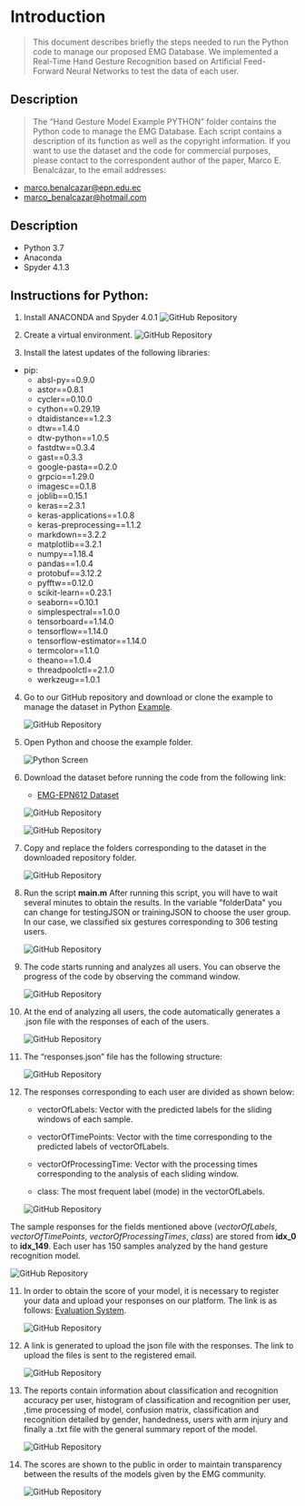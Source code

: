# Introduction

> This document describes briefly the steps needed to run the Python code to manage our proposed EMG Database. We implemented a Real-Time Hand Gesture Recognition based on Artificial Feed-Forward Neural Networks to test the data of each user.

## Description

> The “Hand Gesture Model Example PYTHON” folder contains the Python code to manage the EMG Database. Each script contains a description of its function as well as the copyright information. If you want to use the dataset and the code for commercial purposes, please contact to the correspondent author of the paper, Marco E. Benalcázar, to the email addresses: 

* marco.benalcazar@epn.edu.ec 
* marco_benalcazar@hotmail.com

## Description

* Python 3.7
* Anaconda
* Spyder 4.1.3


## Instructions for Python:

1. Install ANACONDA and Spyder 4.0.1
    ![GitHub Repository](filesReadme/I1p.png "Step 1")

2. Create a virtual environment. 
    ![GitHub Repository](filesReadme/I2p.png "Step 2")

3. Install the latest updates of the following libraries:

  - pip:
    - absl-py==0.9.0
    - astor==0.8.1
    - cycler==0.10.0
    - cython==0.29.19
    - dtaidistance==1.2.3
    - dtw==1.4.0
    - dtw-python==1.0.5
    - fastdtw==0.3.4
    - gast==0.3.3
    - google-pasta==0.2.0
    - grpcio==1.29.0
    - imagesc==0.1.8
    - joblib==0.15.1
    - keras==2.3.1
    - keras-applications==1.0.8
    - keras-preprocessing==1.1.2
    - markdown==3.2.2
    - matplotlib==3.2.1
    - numpy==1.18.4
    - pandas==1.0.4
    - protobuf==3.12.2
    - pyfftw==0.12.0
    - scikit-learn==0.23.1
    - seaborn==0.10.1
    - simplespectral==1.0.0
    - tensorboard==1.14.0
    - tensorflow==1.14.0
    - tensorflow-estimator==1.14.0
    - termcolor==1.1.0
    - theano==1.0.4
    - threadpoolctl==2.1.0
    - werkzeug==1.0.1


4. Go to our GitHub repository and download or clone the example to manage the dataset in Python [Example](https://github.com/laboratorioAI/DTW_ANN_EPN_Python).

    ![GitHub Repository](filesReadme/I1.png "Step 1")

5. Open Python and choose the example folder.

    ![Python Screen](filesReadme/folder-Python.png "Step 2")


6. Download the dataset before running the code from the following link: 
   
   * [EMG-EPN612 Dataset](https://laboratorio-ia.epn.edu.ec/es/recursos/dataset/2020_emg_dataset_612)

    ![GitHub Repository](filesReadme/Dataset.png "Dataset")

    ![GitHub Repository](filesReadme/Zenodo.png "Dataset")

7. Copy and replace the folders corresponding to the dataset in the downloaded repository folder.
   
   ![GitHub Repository](filesReadme/pythonFolders.png "Dataset")


8. Run the script **main.m** After running this script, you will have to wait several minutes to obtain the results. In the variable "folderData" you can change for testingJSON or trainingJSON to choose the user group. In our case, we classified six gestures corresponding to 306 testing users.

    ![GitHub Repository](filesReadme/main.png "Step 4")

9.  The code starts running and analyzes all users. You can observe the progress of the code by observing the command window.

    ![GitHub Repository](filesReadme/progress.png "Step 5")

10. At the end of analyzing all users, the code automatically generates a .json file with the responses of each of the users.

    ![GitHub Repository](filesReadme/resp.png "Step 6")

11. The “responses.json” file has the following structure:

    ![GitHub Repository](filesReadme/I9.png "Step 7")

12. The responses corresponding to each user are divided as shown below:

    * vectorOfLabels:  Vector with the predicted labels for the sliding windows of each sample.

    * vectorOfTimePoints:  Vector with the time corresponding to the predicted labels of vectorOfLabels.

    * vectorOfProcessingTime: Vector with the processing times corresponding to the analysis of each sliding window.

    * class:  The most frequent label (mode) in the vectorOfLabels.

    ![GitHub Repository](filesReadme/I10.png "Step 8")

The sample responses for the fields mentioned above (*vectorOfLabels*, *vectorOfTimePoints*, *vectorOfProcessingTimes*, *class*) are stored from **idx_0** to **idx_149**. Each user has 150 samples analyzed by the hand gesture recognition model.

  ![GitHub Repository](filesReadme/I11.png "Step 9")

11. In order to obtain the score of your model, it is necessary to register your data and upload your responses on our platform.  The link is as follows:
[Evaluation System](https://aplicaciones-ia.epn.edu.ec/webapps/home/session.html?app=EMG%20Gesture%20Recognition%20Evaluator).

    ![GitHub Repository](filesReadme/I12.png "Platform")

12. A link is generated to upload the json file with the responses. The link to upload the files is sent to the registered email.
    
    ![GitHub Repository](filesReadme/Email.png "Email")

13. The reports contain information about classification and recognition accuracy per user, histogram of classification and recognition per user, ,time processing of model, confusion matrix, classification and recognition detailed by gender, handedness, users with arm injury and finally a .txt file with the general summary report of the model. 

    ![GitHub Repository](filesReadme/Scores.png "Email")

14. The scores are shown to the public in order to maintain transparency between the results of the models given by the EMG community.

    ![GitHub Repository](filesReadme/SystemEvaluation.png "Email")
